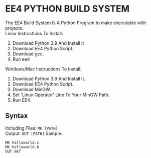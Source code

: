 # EE4 PYTHON BUILD SYSTEM 
The EE4 Build System Is A Python Program to make executable with projects.\
Linux Instructions To Install:
1. Download Python 3.9 And Install It
2. Download EE4 Python Script.
3. Download gcc.
4. Run ee4

Windows/Mac Instructions To Install:
1. Download Python 3.9 And Install It.
2. Download EE4 Python Script.
3. Download MinGW.
4. Set 'Linux Operator' Line To Your MinGW Path.
5. Run EE4.
## Syntax
Including Files:
`MK [PATH]`\
Output: 
`OUT [PATH]`
Sample:
```
MK helloworld.c
MK helloworld.h
OUT mkf
```
